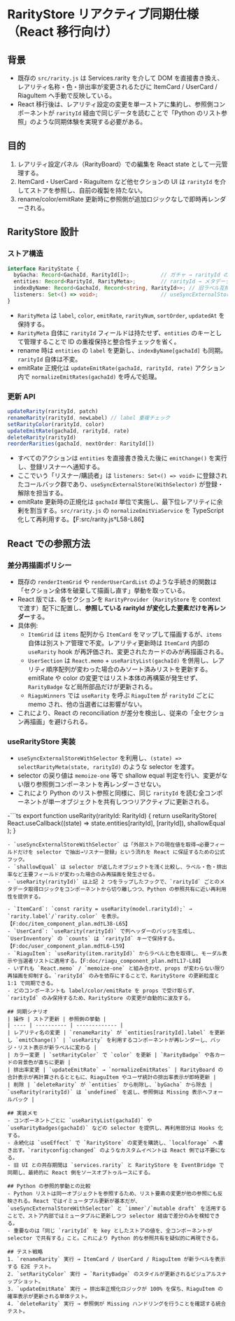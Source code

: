 # RarityStore リアクティブ同期仕様（React 移行向け）

## 背景
- 既存の `src/rarity.js` は Services.rarity を介して DOM を直接書き換え、レアリティ名称・色・排出率が変更されるたびに ItemCard / UserCard / RiaguItem へ手動で反映している。
- React 移行後は、レアリティ設定の変更を単一ストアに集約し、参照側コンポーネントが `rarityId` 経由で同じデータを読むことで「Python のリスト参照」のような同期体験を実現する必要がある。

## 目的
1. レアリティ設定パネル（RarityBoard）での編集を React state として一元管理する。
2. ItemCard・UserCard・RiaguItem など他セクションの UI は `rarityId` を介してストアを参照し、自前の複製を持たない。
3. rename/color/emitRate 更新時に参照側が追加ロジックなしで即時再レンダーされる。

## RarityStore 設計
### ストア構造
```ts
interface RarityState {
  byGacha: Record<GachaId, RarityId[]>;          // ガチャ → rarityId の順序付きリスト
  entities: Record<RarityId, RarityMeta>;        // rarityId → メタデータ
  indexByName: Record<GachaId, Record<string, RarityId>>; // 旧ラベル互換（Riaguや旧データ用）
  listeners: Set<() => void>;                    // useSyncExternalStore 用
}
```
- `RarityMeta` は `label`, `color`, `emitRate`, `rarityNum`, `sortOrder`, `updatedAt` を保持する。
- `RarityMeta` 自体に `rarityId` フィールドは持たせず、`entities` のキーとして管理することで ID の重複保持と整合性チェックを省く。
- rename 時は `entities` の `label` を更新し、`indexByName[gachaId]` も同期。`rarityId` 自体は不変。
- emitRate 正規化は `updateEmitRate(gachaId, rarityId, rate)` アクション内で `normalizeEmitRates(gachaId)` を呼んで処理。

### 更新 API
```ts
updateRarity(rarityId, patch)
renameRarity(rarityId, newLabel) // label 重複チェック
setRarityColor(rarityId, color)
updateEmitRate(gachaId, rarityId, rate)
deleteRarity(rarityId)
reorderRarities(gachaId, nextOrder: RarityId[])
```
- すべてのアクションは `entities` を直接書き換えた後に `emitChange()` を実行し、登録リスナーへ通知する。
- ここでいう「リスナー/購読者」は `listeners: Set<() => void>` に登録されたコールバック群であり、`useSyncExternalStore(WithSelector)` が登録・解除を担当する。
- emitRate 更新時の正規化は `gachaId` 単位で実施し、最下位レアリティに余剰を割当する。`src/rarity.js` の `normalizeEmitViaService` を TypeScript 化して再利用する。【F:src/rarity.js†L58-L86】

## React での参照方法
### 差分再描画ポリシー
- 既存の `renderItemGrid` や `renderUserCardList` のような手続き的関数は「セクション全体を破棄して描画し直す」挙動を取っている。
- React 版では、各セクションを `RarityProvider`（`RarityStore` を context で渡す）配下に配置し、**参照している rarityId が変化した要素だけを再レンダー**する。
- 具体例:
  - `ItemGrid` は `items` 配列から `ItemCard` をマップして描画するが、`items` 自体は別ストア管理で不変。レアリティ更新時は `ItemCard` 内部の `useRarity` hook が再評価され、変更されたカードのみが再描画される。
  - `UserSection` は `React.memo` + `useRarityList(gachaId)` を併用し、レアリティ順序配列が変わった場合のみソート済みリストを更新する。emitRate や color の変更ではリスト本体の再構築が発生せず、`RarityBadge` など局所部品だけが更新される。
  - `RiaguWinners` では `useRarity` を呼ぶ `RiaguItem` が `rarityId` ごとに memo され、他の当選者には影響がない。
- これにより、React の reconciliation が差分を検出し、従来の「全セクション再描画」を避けられる。

### useRarityStore 実装
- `useSyncExternalStoreWithSelector` を利用し、`(state) => selectRarityMeta(state, rarityId)` のような selector を渡す。
- selector の戻り値は `memoize-one` 等で shallow equal 判定を行い、変更がない限り参照側コンポーネントを再レンダーさせない。
- これにより Python のリスト参照と同様に、同じ `rarityId` を読む全コンポーネントが単一オブジェクトを共有しつつリアクティブに更新される。

-```ts
export function useRarity(rarityId: RarityId) {
  return useRarityStore(
    React.useCallback((state) => state.entities[rarityId], [rarityId]),
    shallowEqual
  );
}
```
- `useSyncExternalStoreWithSelector` は「外部ストアの現在値を取得→必要フィールドだけを selector で抽出→リスナー登録」という流れを React に保証するための公式フック。
- `shallowEqual` は selector が返したオブジェクトを浅く比較し、ラベル・色・排出率など主要フィールドが変わった場合のみ再描画を発生させる。
- `useRarity(rarityId)` は上記 2 つをラップしたフックで、`rarityId` ごとのメタデータ取得ロジックをコンポーネントから切り離しつつ、Python の参照共有に近い再利用性を提供する。

- `ItemCard`: `const rarity = useRarity(model.rarityId);` → `rarity.label`/`rarity.color` を表示。【F:doc/item_component_plan.md†L38-L65】
- `UserCard`: `useRarity(rarityId)` で列ヘッダーのバッジを生成し、`UserInventory` の `counts` は `rarityId` キーで保持する。【F:doc/user_component_plan.md†L6-L59】
- `RiaguItem`: `useRarity(item.rarityId)` からラベルと色を取得し、モーダル表示や当選者リストに適用する。【F:doc/riagu_component_plan.md†L17-L88】
- いずれも `React.memo` / `memoize-one` と組み合わせ、props が変わらない限り再描画を抑制する。`rarityId` のみを依存にすることで、RarityStore の更新粒度と 1:1 で同期できる。
- どのコンポーネントも label/color/emitRate を props で受け取らず、`rarityId` のみ保持するため、RarityStore の変更が自動的に波及する。

## 同期シナリオ
| 操作 | ストア更新 | 参照側の挙動 |
| ---- | ---------- | ------------- |
| レアリティ名の変更 | `renameRarity` が `entities[rarityId].label` を更新し `emitChange()` | `useRarity` を利用するコンポーネントが再レンダーし、バッジ・リスト表示が新ラベルに変わる |
| カラー変更 | `setRarityColor` で `color` を更新 | `RarityBadge` や各カードの背景色が直ちに更新 |
| 排出率変更 | `updateEmitRate` → `normalizeEmitRates` | RarityBoard の合計表示が再計算されるとともに、RiaguItem やユーザ統計の排出率表示が即時更新 |
| 削除 | `deleteRarity` が `entities` から削除し、`byGacha` から除去 | `useRarity(rarityId)` は `undefined` を返し、参照側は Missing 表示へフォールバック |

## 実装メモ
- コンポーネントごとに `useRarityList(gachaId)` や `useRarityBadges(gachaId)` などの selector を提供し、再利用部分は Hooks 化する。
- 永続化は `useEffect` で `RarityStore` の変更を購読し、`localforage` へ書き出す。`rarityconfig:changed` のようなカスタムイベントは React 側では不要になる。
- 旧 UI との共存期間は `services.rarity` と RarityStore を EventBridge で同期し、最終的に React 側をソースオブトゥルースにする。

## Python の参照的挙動との比較
- Python リストは同一オブジェクトを参照するため、リスト要素の変更が他の参照にも反映される。React ではイミュータブル更新が基本だが、`useSyncExternalStoreWithSelector` と `immer`/`mutable draft` を活用することで、ストア内部ではミュータブルに更新しつつ selector 経由で差分のみを検知できる。
- 重要なのは「同じ `rarityId` を key としたストアの値を、全コンポーネントが selector で共有する」こと。これにより Python 的な参照共有を疑似的に再現できる。

## テスト戦略
1. `renameRarity` 実行 → ItemCard / UserCard / RiaguItem が新ラベルを表示する E2E テスト。
2. `setRarityColor` 実行 → `RarityBadge` のスタイルが更新されるビジュアルスナップショット。
3. `updateEmitRate` 実行 → 排出率正規化ロジックが 100% を保ち、RiaguItem の確率表示が更新される単体テスト。
4. `deleteRarity` 実行 → 参照側が Missing ハンドリングを行うことを確認する統合テスト。
